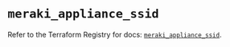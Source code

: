 # `meraki_appliance_ssid`

Refer to the Terraform Registry for docs: [`meraki_appliance_ssid`](https://registry.terraform.io/providers/ciscodevnet/meraki/1.7.1/docs/resources/appliance_ssid).
